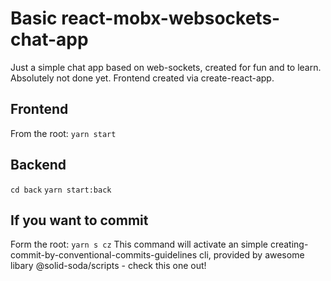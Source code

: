 # Basic react-mobx-websockets-chat-app

Just a simple chat app based on web-sockets, created for fun and to learn. Absolutely not done yet. Frontend created via create-react-app.

## Frontend
From the root:
`yarn start`

## Backend
`cd back`
`yarn start:back`

## If you want to commit
Form the root:
`yarn s cz`
This command will activate an simple creating-commit-by-conventional-commits-guidelines cli, provided by awesome libary @solid-soda/scripts - check this one out!
